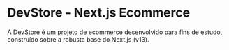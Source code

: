 
# DevStore - Next.js Ecommerce 

A DevStore é um projeto de ecommerce desenvolvido para fins de estudo, construído sobre a robusta base do Next.js (v13).
